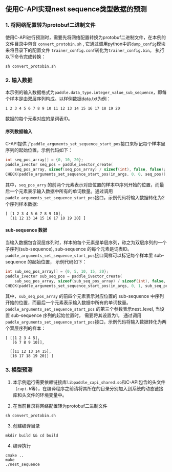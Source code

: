 ## 使用C-API实现nest sequence类型数据的预测

### 1. 将网络配置转为protobuf二进制文件
使用C-API进行预测时，需要先将网络配置转换为protobuf二进制文件，在本例的文件目录中包含 ```convert_protobin.sh``` , 它通过调用python中的```dump_config```模块来将目录下的配置文件 ```trainer_config.conf```转化为```trainer_config.bin```。 执行以下命令完成转换：

```shell
sh convert_protobin.sh
```

### 2. 输入数据
本示例的输入数据格式为`paddle.data_type.integer_value_sub_sequence`，即每个样本是由双层序列构成。以样例数据data.txt为例：
```
1 2 3 4 5 6 7 8 9 10 11 12 13 14 15 16 17 18 19 20
```
数据的每个元素对应的是词表ID。

#### 序列数据输入
C-API提供了```paddle_arguments_set_sequence_start_pos```接口来标记每个样本里序列的起始位置，示例代码如下：

```c
int seq_pos_array[] = {0, 10, 20};
paddle_ivector seq_pos = paddle_ivector_create(
    seq_pos_array, sizeof(seq_pos_array) / sizeof(int), false, false);
CHECK(paddle_arguments_set_sequence_start_pos(in_args, 0, 0, seq_pos));
```

其中，``` seq_pos_arry ``` 的前两个元素表示对应位置的样本中序列开始的位置，而最后一个元素表示输入数据中所有的单词数量。通过调用```paddle_arguments_set_sequence_start_pos```接口，示例代码将输入数据转化为2个序列样本数据:

```
[ [1 2 3 4 5 6 7 8 9 10],
  [11 12 13 14 15 16 17 18 19 20] ]
```

#### sub-sequence 数据
当输入数据包含双层序列时，样本的每个元素是单层序列，称之为双层序列的一个子序列(sub-sequence), sub-sequence 的每个元素是词表ID。```paddle_arguments_set_sequence_start_pos```接口同样可以标记每个样本里 sub-sequence 的起始位置， 示例代码如下：

```c
int sub_seq_pos_array[] = {0, 5, 10, 15, 20};
paddle_ivector sub_seq_pos = paddle_ivector_create(
    sub_seq_pos_array, sizeof(sub_seq_pos_array) / sizeof(int), false, false);
CHECK(paddle_arguments_set_sequence_start_pos(in_args, 0, 1, sub_seq_pos));
```

其中，``` sub_seq_pos_array ``` 的前四个元素表示对应位置的 sub-sequence 中序列开始的位置，而最后一个元素表示输入数据中所有的单词数量。```paddle_arguments_set_sequence_start_pos``` 的第三个参数表示nest_level, 当设置 sub-sequence 序列的起始位置时， 需要将其设置为1。 通过调用```paddle_arguments_set_sequence_start_pos```接口，示例代码将输入数据转化为两个双层序列的样本：

```
[ [[1 2 3 4 5],
   [6 7 8 9 10]],

  [[11 12 13 14 15],
  [16 17 18 19 20]] ]
```


### 3. 模型预测
1. 本示例运行需要依赖链接库```libpaddle_capi_shared.so```和C-API包含的头文件（```capi.h```等），在编译程序之前请将其所在的目录分别加入到系统的动态链接库和头文件的环境变量中。

2. 在当前目录将网络配置转为protobuf二进制文件
```
sh convert_protobin.sh
```
3. 创建编译目录
```
mkdir build && cd build
```
4. 编译执行
```
cmake ..
make
./nest_sequence
```
